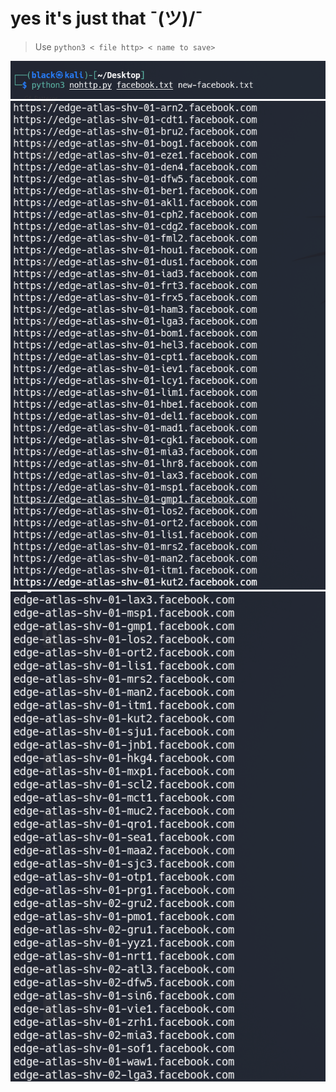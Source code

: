 # yes it's just that ¯\(ツ)/¯


>Use `python3 < file http> < name to save>`

![teste](screen/use.png)
![teste](screen/http.png)
![teste](screen/no.png)
